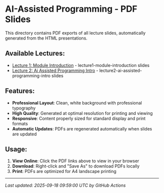 # AI-Assisted Programming - PDF Slides

This directory contains PDF exports of all lecture slides, automatically generated from the HTML presentations.

## Available Lectures:

- [Lecture 1: Module Introduction](./lecture1-module-introduction.pdf) - lecture1-module-introduction slides
- [Lecture 2: Ai Assisted Programming Intro](./lecture2-ai-assisted-programming-intro.pdf) - lecture2-ai-assisted-programming-intro slides

## Features:

- **Professional Layout**: Clean, white background with professional typography
- **High Quality**: Generated at optimal resolution for printing and viewing
- **Responsive**: Content properly sized for standard display and print formats
- **Automatic Updates**: PDFs are regenerated automatically when slides are updated

## Usage:

1. **View Online**: Click the PDF links above to view in your browser
2. **Download**: Right-click and "Save As" to download PDFs locally
3. **Print**: PDFs are optimized for A4 landscape printing

---

*Last updated: 2025-09-18 09:59:00 UTC by GitHub Actions*
